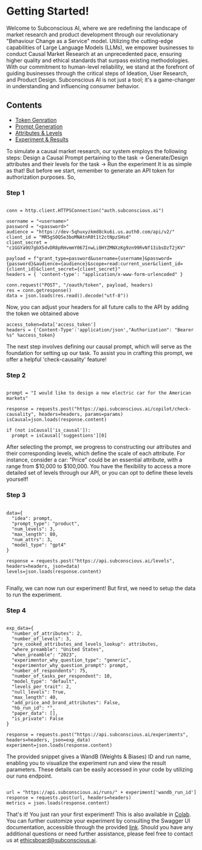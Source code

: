 # Getting Started!

Welcome to Subconscious AI, where we are redefining the landscape of market research and product development through our revolutionary "Behaviour Change as a Service" model. Utilizing the cutting-edge capabilities of Large Language Models (LLMs), we empower businesses to conduct Causal Market Research at an unprecedented pace, ensuring higher quality and ethical standards that surpass existing methodologies. With our commitment to human-level reliability, we stand at the forefront of guiding businesses through the critical steps of Ideation, User Research, and Product Design. Subconscious AI is not just a tool; it's a game-changer in understanding and influencing consumer behavior.

## Contents
- [Token Genration](https://github.com/Subconscious-ai/sublime/tree/API/api#step-1)
- [Prompt Generation](https://github.com/Subconscious-ai/sublime/tree/API/api#step-2)
- [Attributes & Levels](https://github.com/Subconscious-ai/sublime/tree/API/api#step-3)
- [Experiment & Results](https://github.com/Subconscious-ai/sublime/tree/API/api#step-4)

To simulate a causal market research, our system employs the following steps:
Design a Causal Prompt pertaining to the task  -> Generate/Design attributes and their levels for the task -> Run the experiment
It is as simple as that! But before we start, remember to generate an API token for authorization purposes. So, 

### Step 1

```

conn = http.client.HTTPSConnection("auth.subconscious.ai")

username = "<username>"
password = "<password>"
audience = "https://dev-5qhuxyzkmd8cku6i.us.auth0.com/api/v2/"
client_id = "MR5gS0QSe3boMNAtnR0t1t2ctNpzSHsd"
client_secret = "c1GGYa9U7gbX5dvDR8pRHvmmY067InwLi0HYZMNXzKg9zn99RvNf13ibsDzT2jKV"

payload = f"grant_type=password&username={username}&password={password}&audience={audience}&scope=read:current_user&client_id={client_id}&client_secret={client_secret}"
headers = { 'content-type': "application/x-www-form-urlencoded" }

conn.request("POST", "/oauth/token", payload, headers)
res = conn.getresponse()
data = json.loads(res.read().decode("utf-8"))

```

Now, you can adjust your headers for all future calls to the API by adding the token we obtained above

```
access_token=data['access_token']
headers = {'Content-Type':'application/json',"Authorization": "Bearer %s" %access_token}

```

The next step involves defining our causal prompt, which will serve as the foundation for setting up our task. To assist you in crafting this prompt, we offer a helpful 'check-causality' feature!


### Step 2

```

prompt = "I would like to design a new electric car for the American markets"

response = requests.post("https://api.subconscious.ai/copilot/check-causality", headers=headers, params=params)
isCausal=json.loads(response.content)

if (not isCausal['is_causal']):
  prompt = isCausal['suggestions'][0]

```

After selecting the prompt, we progress to constructing our attributes and their corresponding levels, which define the scale of each attribute. For instance, consider a car: "Price" could be an essential attribute, with a range from $10,000 to $100,000. You have the flexibility to access a more detailed set of levels through our API, or you can opt to define these levels yourself!

### Step 3

```

data={
  "idea": prompt,
  "prompt_type": "product",
  "num_levels": 3,
  "max_length": 80,
  "num_attrs": 3,
  "model_type": "gpt4"
}

response = requests.post("https://api.subconscious.ai/levels", headers=headers, json=data)
levels=json.loads(response.content)


```

Finally, we can now run our experiment! But first, we need to setup the data to run the experiment.

### Step 4

```

exp_data={
  "number_of_attributes": 2,
  "number_of_levels": 3,
  "pre_cooked_attributes_and_levels_lookup": attributes,
  "where_preamble": "United States",
  "when_preamble": "2023",
  "experimentor_why_question_type": "generic",
  "experimentor_why_question_prompt": prompt,
  "number_of_respondents": 75,
  "number_of_tasks_per_respondent": 10,
  "model_type": "default",
  "levels_per_trait": 2,
  "null_levels": True,
  "max_length": 40,
  "add_price_and_brand_attributes": False,
  "hb_run_id": "",
  "paper_data": [],
  "is_private": False
}

response = requests.post("https://api.subconscious.ai/experiments", headers=headers, json=exp_data)
experiment=json.loads(response.content)

```

The provided snippet gives a WandB (Weights & Biases) ID and run name, enabling you to visualize the experiment run and view the result parameters. These details can be easily accessed in your code by utilizing our runs endpoint.

```

url = "https://api.subconscious.ai/runs/" + experiment['wandb_run_id']
response = requests.post(url, headers=headers)
metrics = json.loads(response.content)

```

That's it! You just ran your first experiment! This is also available in [Colab](https://colab.research.google.com/drive/19QQtXVb8qONgveSxYedbHfBrcZ5GS_Fn?usp=sharing).
You can further customize your experiment by consulting the Swagger UI documentation, accessible through the provided [link](https://api.subconscious.ai/docs#/). Should you have any additional questions or need further assistance, please feel free to contact us at ethicsboard@subconscious.ai.

